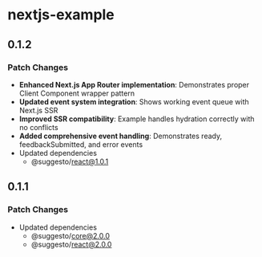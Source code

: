 # nextjs-example

## 0.1.2

### Patch Changes

- **Enhanced Next.js App Router implementation**: Demonstrates proper Client Component wrapper pattern
- **Updated event system integration**: Shows working event queue with Next.js SSR
- **Improved SSR compatibility**: Example handles hydration correctly with no conflicts
- **Added comprehensive event handling**: Demonstrates ready, feedbackSubmitted, and error events
- Updated dependencies
  - @suggesto/react@1.0.1

## 0.1.1

### Patch Changes

- Updated dependencies
  - @suggesto/core@2.0.0
  - @suggesto/react@2.0.0
